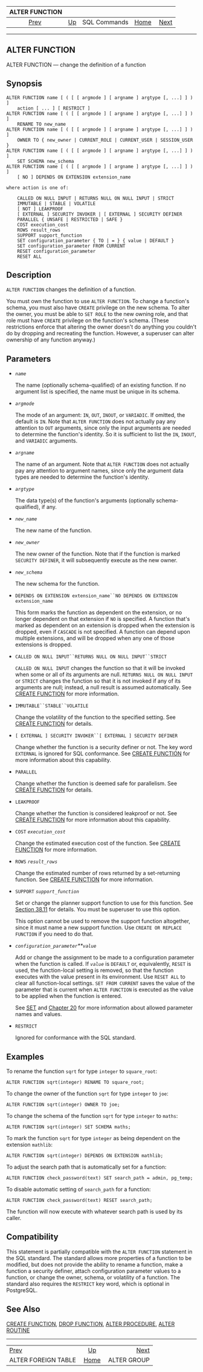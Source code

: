<!--?xml version="1.0" encoding="UTF-8" standalone="no"?-->

|                       ALTER FUNCTION                      |                                        |              |                                                       |                                            |
| :-------------------------------------------------------: | :------------------------------------- | :----------: | ----------------------------------------------------: | -----------------------------------------: |
| [Prev](sql-alterforeigntable.html "ALTER FOREIGN TABLE")  | [Up](sql-commands.html "SQL Commands") | SQL Commands | [Home](index.html "PostgreSQL 17devel Documentation") |  [Next](sql-altergroup.html "ALTER GROUP") |

***

[]()

## ALTER FUNCTION

ALTER FUNCTION — change the definition of a function

## Synopsis

    ALTER FUNCTION name [ ( [ [ argmode ] [ argname ] argtype [, ...] ] ) ]
        action [ ... ] [ RESTRICT ]
    ALTER FUNCTION name [ ( [ [ argmode ] [ argname ] argtype [, ...] ] ) ]
        RENAME TO new_name
    ALTER FUNCTION name [ ( [ [ argmode ] [ argname ] argtype [, ...] ] ) ]
        OWNER TO { new_owner | CURRENT_ROLE | CURRENT_USER | SESSION_USER }
    ALTER FUNCTION name [ ( [ [ argmode ] [ argname ] argtype [, ...] ] ) ]
        SET SCHEMA new_schema
    ALTER FUNCTION name [ ( [ [ argmode ] [ argname ] argtype [, ...] ] ) ]
        [ NO ] DEPENDS ON EXTENSION extension_name

    where action is one of:

        CALLED ON NULL INPUT | RETURNS NULL ON NULL INPUT | STRICT
        IMMUTABLE | STABLE | VOLATILE
        [ NOT ] LEAKPROOF
        [ EXTERNAL ] SECURITY INVOKER | [ EXTERNAL ] SECURITY DEFINER
        PARALLEL { UNSAFE | RESTRICTED | SAFE }
        COST execution_cost
        ROWS result_rows
        SUPPORT support_function
        SET configuration_parameter { TO | = } { value | DEFAULT }
        SET configuration_parameter FROM CURRENT
        RESET configuration_parameter
        RESET ALL

## Description

`ALTER FUNCTION` changes the definition of a function.

You must own the function to use `ALTER FUNCTION`. To change a function's schema, you must also have `CREATE` privilege on the new schema. To alter the owner, you must be able to `SET ROLE` to the new owning role, and that role must have `CREATE` privilege on the function's schema. (These restrictions enforce that altering the owner doesn't do anything you couldn't do by dropping and recreating the function. However, a superuser can alter ownership of any function anyway.)

## Parameters

*   *`name`*

    The name (optionally schema-qualified) of an existing function. If no argument list is specified, the name must be unique in its schema.

*   *`argmode`*

    The mode of an argument: `IN`, `OUT`, `INOUT`, or `VARIADIC`. If omitted, the default is `IN`. Note that `ALTER FUNCTION` does not actually pay any attention to `OUT` arguments, since only the input arguments are needed to determine the function's identity. So it is sufficient to list the `IN`, `INOUT`, and `VARIADIC` arguments.

*   *`argname`*

    The name of an argument. Note that `ALTER FUNCTION` does not actually pay any attention to argument names, since only the argument data types are needed to determine the function's identity.

*   *`argtype`*

    The data type(s) of the function's arguments (optionally schema-qualified), if any.

*   *`new_name`*

    The new name of the function.

*   *`new_owner`*

    The new owner of the function. Note that if the function is marked `SECURITY DEFINER`, it will subsequently execute as the new owner.

*   *`new_schema`*

    The new schema for the function.

*   `DEPENDS ON EXTENSION extension_name``NO DEPENDS ON EXTENSION extension_name`

    This form marks the function as dependent on the extension, or no longer dependent on that extension if `NO` is specified. A function that's marked as dependent on an extension is dropped when the extension is dropped, even if `CASCADE` is not specified. A function can depend upon multiple extensions, and will be dropped when any one of those extensions is dropped.

*   `CALLED ON NULL INPUT``RETURNS NULL ON NULL INPUT``STRICT`

    `CALLED ON NULL INPUT` changes the function so that it will be invoked when some or all of its arguments are null. `RETURNS NULL ON NULL INPUT` or `STRICT` changes the function so that it is not invoked if any of its arguments are null; instead, a null result is assumed automatically. See [CREATE FUNCTION](sql-createfunction.html "CREATE FUNCTION") for more information.

*   `IMMUTABLE``STABLE``VOLATILE`

    Change the volatility of the function to the specified setting. See [CREATE FUNCTION](sql-createfunction.html "CREATE FUNCTION") for details.

*   `[ EXTERNAL ] SECURITY INVOKER``[ EXTERNAL ] SECURITY DEFINER`

    Change whether the function is a security definer or not. The key word `EXTERNAL` is ignored for SQL conformance. See [CREATE FUNCTION](sql-createfunction.html "CREATE FUNCTION") for more information about this capability.

*   `PARALLEL`

    Change whether the function is deemed safe for parallelism. See [CREATE FUNCTION](sql-createfunction.html "CREATE FUNCTION") for details.

*   `LEAKPROOF`

    Change whether the function is considered leakproof or not. See [CREATE FUNCTION](sql-createfunction.html "CREATE FUNCTION") for more information about this capability.

*   `COST` *`execution_cost`*

    Change the estimated execution cost of the function. See [CREATE FUNCTION](sql-createfunction.html "CREATE FUNCTION") for more information.

*   `ROWS` *`result_rows`*

    Change the estimated number of rows returned by a set-returning function. See [CREATE FUNCTION](sql-createfunction.html "CREATE FUNCTION") for more information.

*   `SUPPORT` *`support_function`*

    Set or change the planner support function to use for this function. See [Section 38.11](xfunc-optimization.html "38.11. Function Optimization Information") for details. You must be superuser to use this option.

    This option cannot be used to remove the support function altogether, since it must name a new support function. Use `CREATE OR REPLACE FUNCTION` if you need to do that.

*   *`configuration_parameter`**`value`*

    Add or change the assignment to be made to a configuration parameter when the function is called. If *`value`* is `DEFAULT` or, equivalently, `RESET` is used, the function-local setting is removed, so that the function executes with the value present in its environment. Use `RESET ALL` to clear all function-local settings. `SET FROM CURRENT` saves the value of the parameter that is current when `ALTER FUNCTION` is executed as the value to be applied when the function is entered.

    See [SET](sql-set.html "SET") and [Chapter 20](runtime-config.html "Chapter 20. Server Configuration") for more information about allowed parameter names and values.

*   `RESTRICT`

    Ignored for conformance with the SQL standard.

## Examples

To rename the function `sqrt` for type `integer` to `square_root`:

    ALTER FUNCTION sqrt(integer) RENAME TO square_root;

To change the owner of the function `sqrt` for type `integer` to `joe`:

    ALTER FUNCTION sqrt(integer) OWNER TO joe;

To change the schema of the function `sqrt` for type `integer` to `maths`:

    ALTER FUNCTION sqrt(integer) SET SCHEMA maths;

To mark the function `sqrt` for type `integer` as being dependent on the extension `mathlib`:

    ALTER FUNCTION sqrt(integer) DEPENDS ON EXTENSION mathlib;

To adjust the search path that is automatically set for a function:

    ALTER FUNCTION check_password(text) SET search_path = admin, pg_temp;

To disable automatic setting of `search_path` for a function:

    ALTER FUNCTION check_password(text) RESET search_path;

The function will now execute with whatever search path is used by its caller.

## Compatibility

This statement is partially compatible with the `ALTER FUNCTION` statement in the SQL standard. The standard allows more properties of a function to be modified, but does not provide the ability to rename a function, make a function a security definer, attach configuration parameter values to a function, or change the owner, schema, or volatility of a function. The standard also requires the `RESTRICT` key word, which is optional in PostgreSQL.

## See Also

[CREATE FUNCTION](sql-createfunction.html "CREATE FUNCTION"), [DROP FUNCTION](sql-dropfunction.html "DROP FUNCTION"), [ALTER PROCEDURE](sql-alterprocedure.html "ALTER PROCEDURE"), [ALTER ROUTINE](sql-alterroutine.html "ALTER ROUTINE")

***

|                                                           |                                                       |                                            |
| :-------------------------------------------------------- | :---------------------------------------------------: | -----------------------------------------: |
| [Prev](sql-alterforeigntable.html "ALTER FOREIGN TABLE")  |         [Up](sql-commands.html "SQL Commands")        |  [Next](sql-altergroup.html "ALTER GROUP") |
| ALTER FOREIGN TABLE                                       | [Home](index.html "PostgreSQL 17devel Documentation") |                                ALTER GROUP |
